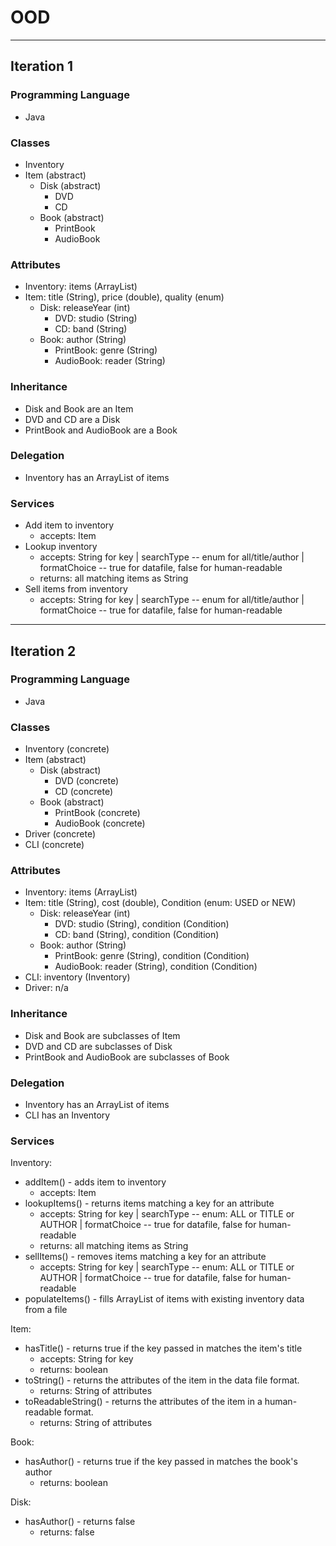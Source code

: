 # OOD

*** 

## Iteration 1

### Programming Language
- Java

### Classes
- Inventory
- Item (abstract)
    - Disk (abstract)
        - DVD
        - CD
    - Book (abstract)
        - PrintBook
        - AudioBook

### Attributes
- Inventory: items (ArrayList)
- Item: title (String), price (double), quality (enum)
    - Disk: releaseYear (int)
        - DVD: studio (String)
        - CD: band (String)
    - Book: author (String)
        - PrintBook: genre (String)
        - AudioBook: reader (String)

### Inheritance
- Disk and Book are an Item
- DVD and CD are a Disk
- PrintBook and AudioBook are a Book

### Delegation
- Inventory has an ArrayList of items

### Services
- Add item to inventory 
    - accepts: Item
- Lookup inventory 
    - accepts: String for key | searchType -- enum for all/title/author | formatChoice -- true for datafile, false for human-readable
    - returns: all matching items as String
- Sell items from inventory 
    - accepts: String for key | searchType -- enum for all/title/author | formatChoice -- true for datafile, false for human-readable

***

## Iteration 2

### Programming Language
- Java

### Classes
- Inventory (concrete)
- Item (abstract)
    - Disk (abstract)
        - DVD (concrete)
        - CD (concrete)
    - Book (abstract)
        - PrintBook (concrete)
        - AudioBook (concrete)
- Driver (concrete)
- CLI (concrete)

### Attributes
- Inventory: items (ArrayList)
- Item: title (String), cost (double), Condition (enum: USED or NEW)
    - Disk: releaseYear (int)
        - DVD: studio (String), condition (Condition)
        - CD: band (String), condition (Condition)
    - Book: author (String)
        - PrintBook: genre (String), condition (Condition)
        - AudioBook: reader (String), condition (Condition)
- CLI: inventory (Inventory)
- Driver: n/a 


### Inheritance
- Disk and Book are subclasses of Item
- DVD and CD are subclasses of Disk
- PrintBook and AudioBook are subclasses of Book

### Delegation
- Inventory has an ArrayList of items
- CLI has an Inventory

### Services
Inventory:
- addItem() - adds item to inventory
    - accepts: Item
- lookupItems() - returns items matching a key for an attribute
    - accepts: String for key | searchType -- enum: ALL or TITLE or AUTHOR | formatChoice -- true for datafile, false for human-readable
    - returns: all matching items as String
- sellItems() - removes items matching a key for an attribute
    - accepts: String for key | searchType -- enum: ALL or TITLE or AUTHOR | formatChoice -- true for datafile, false for human-readable
- populateItems() - fills ArrayList of items with existing inventory data from a file

Item:
- hasTitle() - returns true if the key passed in matches the item's title
    - accepts: String for key
    - returns: boolean
- toString() - returns the attributes of the item in the data file format.
    - returns: String of attributes
- toReadableString() - returns the attributes of the item in a human-readable format.
    - returns: String of attributes

Book:
- hasAuthor() - returns true if the key passed in matches the book's author
    - returns: boolean

Disk:
- hasAuthor() - returns false
    - returns: false
